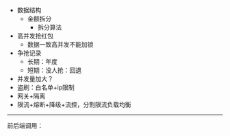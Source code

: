 - 数据结构
	- 金额拆分
		- 拆分算法
- 高并发抢红包
	- 数据一致高并发不能加锁
- 争抢记录
	- 长期：年度
	- 短期：没人抢：回退
- 并发量加大？
- 盗刷：白名单+ip限制
- 网关+隔离
- 限流+熔断+降级+流控，分割限流负载均衡

------
前后端调用：
	